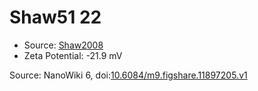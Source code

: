 <a name="material" />

# Shaw51 22
<script type="application/ld+json">
  {
    "@context": "https://schema.org/",
    "@type": "ChemicalSubstance",
    "@id": "https://egonw.github.io/nanowiki/nanowiki52.html#material",
    "http://purl.org/dc/terms/conformsTo":
      {
        "@type": "CreativeWork",
        "@id": "https://bioschemas.org/profiles/ChemicalSubstance/0.4-RELEASE/"
      },
    "identfier": "52",
    "name": "Shaw51 22",
    "url": "https://egonw.github.io/nanowiki/nanowiki52.html#material",
    "sameAs": "http://127.0.0.1/mediawiki/index.php/Special:URIResolver/Shaw51_22"
  }
</script>


* Source: [Shaw2008](articleShaw2008.md)
* Zeta Potential: -21.9 mV


Source: NanoWiki 6, doi:[10.6084/m9.figshare.11897205.v1](https://doi.org/10.6084/m9.figshare.11897205.v1)
